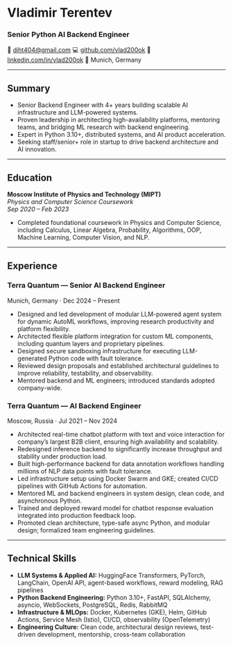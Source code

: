 # Vladimir Terentev

### Senior Python AI Backend Engineer

📧 [diht404@gmail.com](mailto:diht404@gmail.com)
💻 [github.com/vlad200ok](https://github.com/vlad200ok)
🔗 [linkedin.com/in/vlad200ok](https://linkedin.com/in/vlad200ok)
📍 Munich, Germany

---

## Summary

- Senior Backend Engineer with 4+ years building scalable AI infrastructure and LLM-powered systems.
- Proven leadership in architecting high-availability platforms, mentoring teams, and bridging ML research with backend engineering.
- Expert in Python 3.10+, distributed systems, and AI product acceleration.
- Seeking staff/senior+ role in startup to drive backend architecture and AI innovation.

---

## Education

**Moscow Institute of Physics and Technology (MIPT)**  
*Physics and Computer Science Coursework*  
_Sep 2020 – Feb 2023_

- Completed foundational coursework in Physics and Computer Science, including Calculus, Linear Algebra, Probability, Algorithms, OOP, Machine Learning, Computer Vision, and NLP.

---

## Experience

### Terra Quantum — Senior AI Backend Engineer  
Munich, Germany · Dec 2024 – Present

- Designed and led development of modular LLM-powered agent system for dynamic AutoML workflows, improving research productivity and platform flexibility.
- Architected flexible platform integration for custom ML components, including quantum layers and proprietary pipelines.
- Designed secure sandboxing infrastructure for executing LLM-generated Python code with fault tolerance.
- Reviewed design proposals and established architectural guidelines to improve reliability, testability, and observability.
- Mentored backend and ML engineers; introduced standards adopted company-wide.

### Terra Quantum — AI Backend Engineer  
Moscow, Russia · Jul 2021 – Nov 2024

- Architected real-time chatbot platform with text and voice interaction for company’s largest B2B client, ensuring high availability and scalability.
- Redesigned inference backend to significantly increase throughput and stability under production load.
- Built high-performance backend for data annotation workflows handling millions of NLP data points with fault tolerance.
- Led infrastructure setup using Docker Swarm and GKE; created CI/CD pipelines with GitHub Actions for automation.
- Mentored ML and backend engineers in system design, clean code, and asynchronous Python.
- Trained and deployed reward model for chatbot response evaluation integrated into production feedback loop.
- Promoted clean architecture, type-safe async Python, and modular design; formalized team engineering guidelines.

---

## Technical Skills

- **LLM Systems & Applied AI:** HuggingFace Transformers, PyTorch, LangChain, OpenAI API, agent-based workflows, reward modeling, RAG pipelines  
- **Python Backend Engineering:** Python 3.10+, FastAPI, SQLAlchemy, asyncio, WebSockets, PostgreSQL, Redis, RabbitMQ  
- **Infrastructure & MLOps:** Docker, Kubernetes (GKE), Helm, GitHub Actions, Service Mesh (Istio), CI/CD, observability (OpenTelemetry)  
- **Engineering Culture:** Clean code, architectural design reviews, test-driven development, mentorship, cross-team collaboration
